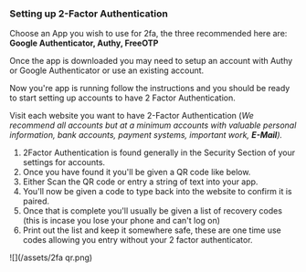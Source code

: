 ### Setting up 2-Factor Authentication

Choose an App you wish to use for 2fa, the three recommended here are: **Google Authenticator, Authy, FreeOTP**

Once the app is downloaded you may need to setup an account with Authy or Google Authenticator or use an existing account.

Now you're app is running follow the instructions and you should be ready to start setting up accounts to have 2 Factor Authentication.

Visit each website you want to have 2-Factor Authentication \(_We recommend all accounts but at a minimum accounts with valuable personal information, bank accounts, payment systems, important work, **E-Mail**\)._

1. 2Factor Authentication is found generally in the Security Section of your settings for accounts.
2. Once you have found it you'll be given a QR code like below.
3. Either Scan the QR code or entry a string of text into your app.
4. You'll now be given a code to type back into the website to confirm it is paired.
5. Once that is complete you'll usually be given a list of recovery codes \(this is incase you lose your phone and can't log on\)
6. Print out the list and keep it somewhere safe, these are one time use codes allowing you entry without your 2 factor authenticator.

![](/assets/2fa qr.png)

